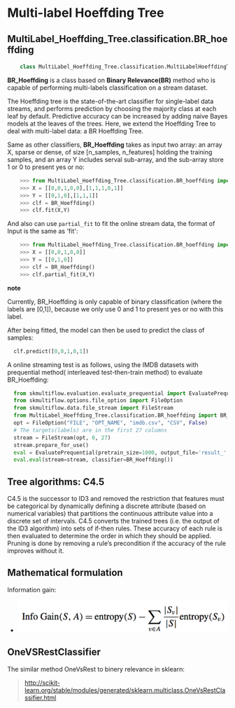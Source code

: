 # Multi-label Hoeffding Tree
## MultiLabel_Hoeffding_Tree.classification.BR_hoeffding
```py
    class MultiLabel_Hoeffding_Tree.classification.MultiLabelHoeffdingTree()
```
<b>BR_Hoeffding</b> is a class based on <b>Binary Relevance(BR)</b> method who is capable of performing multi-labels classification on a stream dataset.

The Hoeffding tree is the state-of-the-art classifier for single-label data streams, and performs prediction by choosing the majority class at each leaf by default. Predictive accuracy can be increased by adding naive Bayes models at the leaves of the trees. Here, we extend the Hoeffding Tree to deal with multi-label data: a BR Hoeffding Tree.

Same as other classifiers, <b>BR_Hoeffding</b> takes as input two array: an array X, sparse or dense, of size [n_samples, n_features] holding the training samples, and an array Y includes serval sub-array, and the sub-array store 1 or 0 to present yes or no:

```py
    >>> from MultiLabel_Hoeffding_Tree.classification.BR_hoeffding import BR_Hoeffding
    >>> X = [[0,0,1,0,0],[1,1,1,0,1]]
    >>> Y = [[0,1,0],[1,1,1]]
    >>> clf = BR_Hoeffding()
    >>> clf.fit(X,Y)
```
And also can use `partial_fit` to fit the online stream data, the format of Input is the same as 'fit':

```py
    >>> from MultiLabel_Hoeffding_Tree.classification.BR_hoeffding import BR_Hoeffding
    >>> X = [[0,0,1,0,0]]
    >>> Y = [[0,1,0]]
    >>> clf = BR_Hoeffding()
    >>> clf.partial_fit(X,Y)
```
  <b>note</b>

  Currently, BR_Hoeffding is only capable of binary classification (where the labels are [0,1]), because we only use 0 and 1 to present yes or no with this label.

After being fitted, the model can then be used to predict the class of samples:
```py
  clf.predict([0,0,1,0,1])
```
A online streaming test is as follows, using the IMDB datasets with prequential method( interleaved test-then-train method) to evaluate BR_Hoeffding:
```py
  from skmultiflow.evaluation.evaluate_prequential import EvaluatePrequential
  from skmultiflow.options.file_option import FileOption
  from skmultiflow.data.file_stream import FileStream
  from MultiLabel_Hoeffding_Tree.classification.BR_hoeffding import BR_Hoeffding
  opt = FileOption("FILE", "OPT_NAME", "imdb.csv", "CSV", False)
  # The targets(labels) are in the first 27 columns
  stream = FileStream(opt, 0, 27)
  stream.prepare_for_use()
  eval = EvaluatePrequential(pretrain_size=1000, output_file='result_' + dataset + '.csv', max_instances=10000, batch_size=1,n_wait=500, max_time=1000000000, task_type='multi_output', show_plot=False)
  eval.eval(stream=stream, classifier=BR_Hoeffding())
```

## Tree algorithms: C4.5
C4.5 is the successor to ID3 and removed the restriction that features must be categorical by dynamically defining a discrete attribute (based on numerical variables) that partitions the continuous attribute value into a discrete set of intervals. C4.5 converts the trained trees (i.e. the output of the ID3 algorithm) into sets of if-then rules. These accuracy of each rule is then evaluated to determine the order in which they should be applied. Pruning is done by removing a rule’s precondition if the accuracy of the rule improves without it.

## Mathematical formulation
Information gain:
  - ![](https://raw.githubusercontent.com/shuopwang/MultiLabel_Hoeffding_Tree/master/01.png?token=AJ5Yeh9m5GJsqJLiS6RIayLZBCTgkKfEks5aiek3wA%3D%3D)

## OneVSRestClassifier
The similar method OneVsRest to binery relevance in sklearn:
> http://scikit-learn.org/stable/modules/generated/sklearn.multiclass.OneVsRestClassifier.html

